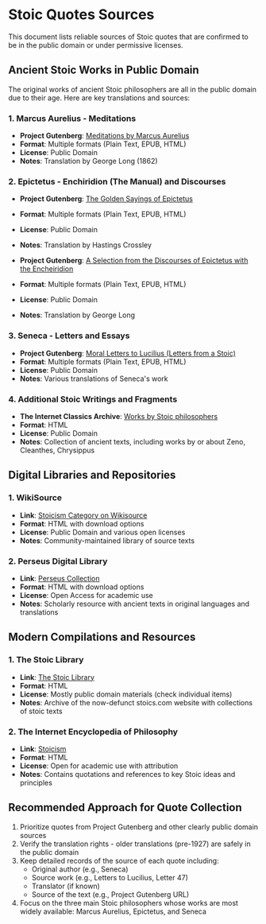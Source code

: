 # Stoic Quotes Sources

This document lists reliable sources of Stoic quotes that are confirmed to be in the public domain or under permissive licenses.

## Ancient Stoic Works in Public Domain

The original works of ancient Stoic philosophers are all in the public domain due to their age. Here are key translations and sources:

### 1. Marcus Aurelius - Meditations

- **Project Gutenberg**: [Meditations by Marcus Aurelius](https://www.gutenberg.org/ebooks/2680)
- **Format**: Multiple formats (Plain Text, EPUB, HTML)
- **License**: Public Domain
- **Notes**: Translation by George Long (1862)

### 2. Epictetus - Enchiridion (The Manual) and Discourses

- **Project Gutenberg**: [The Golden Sayings of Epictetus](https://www.gutenberg.org/ebooks/871)
- **Format**: Multiple formats (Plain Text, EPUB, HTML)
- **License**: Public Domain
- **Notes**: Translation by Hastings Crossley

- **Project Gutenberg**: [A Selection from the Discourses of Epictetus with the Encheiridion](https://www.gutenberg.org/ebooks/10661)
- **Format**: Multiple formats (Plain Text, EPUB, HTML)
- **License**: Public Domain
- **Notes**: Translation by George Long

### 3. Seneca - Letters and Essays

- **Project Gutenberg**: [Moral Letters to Lucilius (Letters from a Stoic)](https://www.gutenberg.org/ebooks/author/816)
- **Format**: Multiple formats (Plain Text, EPUB, HTML)
- **License**: Public Domain
- **Notes**: Various translations of Seneca's work

### 4. Additional Stoic Writings and Fragments

- **The Internet Classics Archive**: [Works by Stoic philosophers](http://classics.mit.edu/index.html)
- **Format**: HTML
- **License**: Public Domain
- **Notes**: Collection of ancient texts, including works by or about Zeno, Cleanthes, Chrysippus

## Digital Libraries and Repositories

### 1. WikiSource

- **Link**: [Stoicism Category on Wikisource](https://en.wikisource.org/wiki/Category:Stoicism)
- **Format**: HTML with download options
- **License**: Public Domain and various open licenses
- **Notes**: Community-maintained library of source texts

### 2. Perseus Digital Library

- **Link**: [Perseus Collection](http://www.perseus.tufts.edu/hopper/collection?collection=Perseus:collection:Greco-Roman)
- **Format**: HTML with download options
- **License**: Open Access for academic use
- **Notes**: Scholarly resource with ancient texts in original languages and translations

## Modern Compilations and Resources

### 1. The Stoic Library

- **Link**: [The Stoic Library](https://web.archive.org/web/20181222022741/http://www.stoics.com/)
- **Format**: HTML
- **License**: Mostly public domain materials (check individual items)
- **Notes**: Archive of the now-defunct stoics.com website with collections of stoic texts

### 2. The Internet Encyclopedia of Philosophy

- **Link**: [Stoicism](https://iep.utm.edu/stoicism/)
- **Format**: HTML
- **License**: Open for academic use with attribution
- **Notes**: Contains quotations and references to key Stoic ideas and principles

## Recommended Approach for Quote Collection

1. Prioritize quotes from Project Gutenberg and other clearly public domain sources
2. Verify the translation rights - older translations (pre-1927) are safely in the public domain
3. Keep detailed records of the source of each quote including:
   - Original author (e.g., Seneca)
   - Source work (e.g., Letters to Lucilius, Letter 47)
   - Translator (if known)
   - Source of the text (e.g., Project Gutenberg URL)
4. Focus on the three main Stoic philosophers whose works are most widely available: Marcus Aurelius, Epictetus, and Seneca

